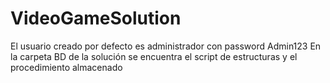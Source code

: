 # VideoGameSolution

El usuario creado por defecto es administrador con password Admin123
En la carpeta BD de la solución se encuentra el script de estructuras y el procedimiento almacenado
